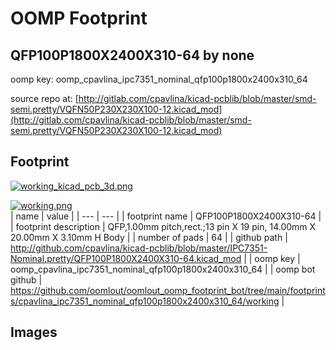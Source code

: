 # OOMP Footprint  
## QFP100P1800X2400X310-64  by none  
  
oomp key: oomp_cpavlina_ipc7351_nominal_qfp100p1800x2400x310_64  
  
source repo at: [http://gitlab.com/cpavlina/kicad-pcblib/blob/master/smd-semi.pretty/VQFN50P230X230X100-12.kicad_mod](http://gitlab.com/cpavlina/kicad-pcblib/blob/master/smd-semi.pretty/VQFN50P230X230X100-12.kicad_mod)  
## Footprint  
  
[![working_kicad_pcb_3d.png](working_kicad_pcb_3d_600.png)](working_kicad_pcb_3d.png)  
  
[![working.png](working_600.png)](working.png)  
| name | value | 
| --- | --- | 
| footprint name | QFP100P1800X2400X310-64 | 
| footprint description | QFP,1.00mm pitch,rect.;13 pin X 19 pin, 14.00mm X 20.00mm X 3.10mm H Body | 
| number of pads | 64 | 
| github path | http://github.com/cpavlina/kicad-pcblib/blob/master/IPC7351-Nominal.pretty/QFP100P1800X2400X310-64.kicad_mod | 
| oomp key | oomp_cpavlina_ipc7351_nominal_qfp100p1800x2400x310_64 | 
| oomp bot github | https://github.com/oomlout/oomlout_oomp_footprint_bot/tree/main/footprints/cpavlina_ipc7351_nominal_qfp100p1800x2400x310_64/working | 
## Images  
